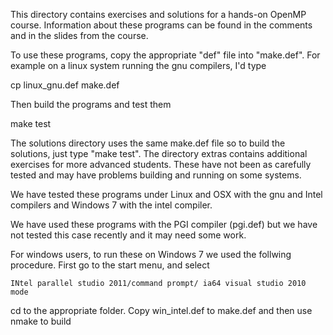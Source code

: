 

This directory contains exercises and solutions for a hands-on
OpenMP course.  Information about these programs can be found
in the comments and in the slides from the course.

To use these programs, copy the appropriate "def" file into
"make.def".  For example on a linux system running the gnu 
compilers, I'd type

  cp linux_gnu.def make.def

Then build the programs and test them

   make test

The solutions directory uses the same make.def file so to build
the solutions, just type "make test".  The directory extras
contains additional exercises for more advanced students.  These
have not been as carefully tested and may have problems building
and running on some systems.

We have tested these programs under Linux and OSX with the gnu and 
Intel compilers and Windows 7 with the intel compiler. 

We have used these programs with the PGI compiler (pgi.def) 
but we have not tested this case recently and it may need some work.

For windows users, to run these on Windows 7 we used the follwing
procedure.  First go to the start menu, and select 
   
    INtel parallel studio 2011/command prompt/ ia64 visual studio 2010 mode

cd to the appropriate folder.  Copy win_intel.def to make.def and then
use nmake to build


